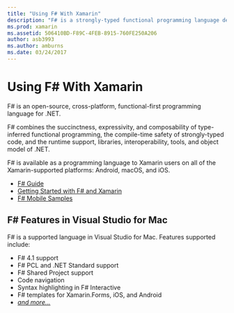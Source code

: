 ```yaml
---
title: "Using F# With Xamarin"
description: "F# is a strongly-typed functional programming language designed to run on .NET. This document provides a high-level overview of its features and links to samples built with F#."
ms.prod: xamarin
ms.assetid: 506410BD-F89C-4FEB-8915-760FE250A206
author: asb3993
ms.author: amburns
ms.date: 03/24/2017
---
```


# Using F# With Xamarin

F# is an open-source, cross-platform, functional-first programming
language for .NET.

F# combines the succinctness, expressivity, and composability of
type-inferred functional programming, the compile-time safety of
strongly-typed code, and the runtime support, libraries,
interoperability, tools, and object model of .NET.

F# is available as a programming language to Xamarin users on all of the
Xamarin-supported platforms: Android, macOS, and iOS.

- [F# Guide](https://docs.microsoft.com/dotnet/fsharp/)
- [Getting Started with F# and Xamarin](overview.md)
- [F# Mobile Samples](samples.md)

## F# Features in Visual Studio for Mac

F# is a supported language in Visual Studio for Mac. Features supported
include:

- F# 4.1 support
- F# PCL and .NET Standard support
- F# Shared Project support
- Code navigation
- Syntax highlighting in F# Interactive
- F# templates for Xamarin.Forms, iOS, and Android
- [*and more...*](https://developer.xamarin.com/releases/studio/xamarin.studio_6.0/xamarin.studio_6.0/#F_Enhancements)
